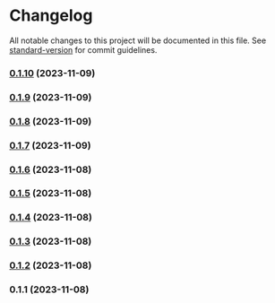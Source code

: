 # Changelog

All notable changes to this project will be documented in this file. See [standard-version](https://github.com/conventional-changelog/standard-version) for commit guidelines.

### [0.1.10](https://github.com/LucasSAmaral/spotify-playlist-manager/compare/v0.1.9...v0.1.10) (2023-11-09)

### [0.1.9](https://github.com/LucasSAmaral/spotify-playlist-manager/compare/v0.1.8...v0.1.9) (2023-11-09)

### [0.1.8](https://github.com/LucasSAmaral/spotify-playlist-manager/compare/v0.1.7...v0.1.8) (2023-11-09)

### [0.1.7](https://github.com/LucasSAmaral/spotify-playlist-manager/compare/v0.1.6...v0.1.7) (2023-11-09)

### [0.1.6](https://github.com/LucasSAmaral/spotify-playlist-manager/compare/v0.1.5...v0.1.6) (2023-11-08)

### [0.1.5](https://github.com/LucasSAmaral/spotify-playlist-manager/compare/v0.1.4...v0.1.5) (2023-11-08)

### [0.1.4](https://github.com/LucasSAmaral/spotify-playlist-manager/compare/v0.1.3...v0.1.4) (2023-11-08)

### [0.1.3](https://github.com/LucasSAmaral/spotify-playlist-manager/compare/v0.1.2...v0.1.3) (2023-11-08)

### [0.1.2](https://github.com/LucasSAmaral/spotify-playlist-manager/compare/v0.1.1...v0.1.2) (2023-11-08)

### 0.1.1 (2023-11-08)
